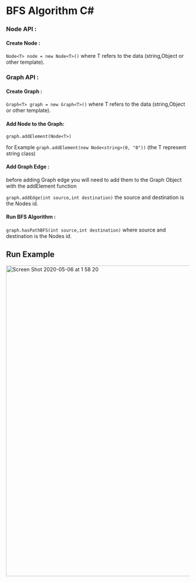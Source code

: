 # BFS Algorithm C#

### Node API :
   #### Create Node : 
 
 ```Node<T> node = new Node<T>()``` 
 where T refers to the data (string,Object or other template). 
 
 
### Graph API : 
#### Create Graph : 
 
 ```Graph<T> graph = new Graph<T>()``` 
 where T refers to the data (string,Object or other template).
  
#### Add Node to the Graph:
 
 ```graph.addElement(Node<T>)```
 
 for Example ```graph.addElement(new Node<string>(0, "0"))``` (the T represent string class)
 
#### Add Graph Edge :
 
 before adding Graph edge you will need to add them to the Graph Object with the  addElement function
   
 ```graph.addEdge(int source,int destination)``` the source and destination is the Nodes id.
 
#### Run BFS Algorithm :
 
 ```graph.hasPathBFS(int source,int destination)``` where source and destination is the Nodes id.
 
## Run Example
<img width="850" alt="Screen Shot 2020-05-06 at 1 58 20" src="https://user-images.githubusercontent.com/44754325/81124019-15382700-8f3d-11ea-93a9-1f9fc715db78.png">
 
